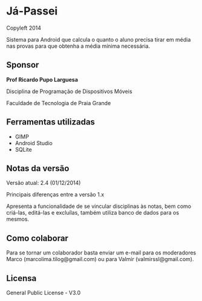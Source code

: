 # Já-Passei
<p>Copyleft 2014</p> 

<p>Sistema para Android que calcula o quanto o aluno precisa tirar em média nas provas para que obtenha a média mínima necessária.</p>

## Sponsor
<p><strong>Prof Ricardo Pupo Larguesa</strong></p>
<p>Disciplina de Programação de Dispositivos Móveis</p>
<p>Faculdade de Tecnologia de Praia Grande</p>

## Ferramentas utilizadas
<ul>
  <li>GIMP</li>
  <li>Android Studio</li>
  <li>SQLite</li>
</ul>

## Notas da versão
<p>Versão atual: 2.4 (01/12/2014)</p>
<p>Principais diferenças entre a versão 1.x </p>
<p>Apresenta a funcionalidade de se vincular disciplinas às notas, bem como criá-las, editá-las e excluílas, também utiliza banco de dados para os mesmos. </p>

## Como colaborar

<p>Para se tornar um colaborador basta enviar um e-mail para os moderadores Marco (marcolima.tilog@gmail.com) ou para Valmir (valmirssl@gmail.com). </p>

## Licensa
General Public License - V3.0
